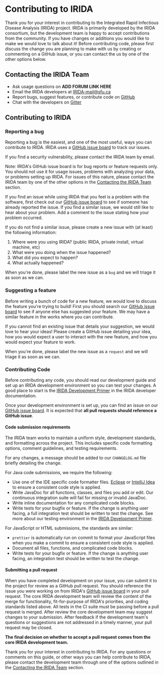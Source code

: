 Contributing to IRIDA
=====================

Thank you for your interest in contributing to the Integrated Rapid Infectious Disease Analysis (IRIDA) project.  IRIDA is primarily developed by the IRIDA consortium, but the development team is happy to accept contributions from the community.  If you have changes or additions you would like to make we would love to talk about it!  Before contributing code, please first discuss the change you are planning to make with us by creating or commenting on a GitHub issue, or you can contact the us by one of the other options below.


Contacting the IRIDA Team
-------------------------
* Ask usage questions on __ADD FORUM LINK HERE__
* Email the IRIDA developers at IRIDA-mail@sfu.ca
* Report bugs, suggest features, or contribute code on [GitHub](http://github.com/phac-nml/irida)
* Chat with the developers on [Gitter](https://gitter.im/irida-project/)


Contributing to IRIDA
---------------------

### Reporting a bug

Reporting a bug is the easiest, and one of the most useful, ways you can contribute to IRIDA.  IRIDA uses a [GitHub issue board] to track our issues.

If you find a security vulnerability, please contact the IRIDA team by email.

Note: IRIDA's GitHub issue board is for bug reports or feature requests only.  You should not use it for usage issues, problems with analyzing your data, or problems setting up IRIDA.  For issues of this nature, please contact the IRIDA team by one of the other options in the [Contacting the IRIDA Team](#contacting-the-irida-team) section.

If you find an issue while using IRIDA that you feel is a problem with the software, first check out our [GitHub issue board] to see if someone has already reported the issue.  If you find a similar issue, we would still like to hear about your problem.  Add a comment to the issue stating how your problem occurred.

If you do not find a similar issue, please create a new issue with (at least) the following information:

1. Where were you using IRIDA? (public IRIDA, private install, virtual machine, etc)
2. What were you doing when the issue happened?
3. What did you expect to happen?
4. What actually happened?

When you're done, please label the new issue as a `bug` and we will triage it as soon as we can.

### Suggesting a feature

Before writing a bunch of code for a new feature, we would love to discuss the feature you're trying to build!  First you should search our [GitHub issue board] to see if anyone else has suggested your feature.  We may have a similar feature in the works where you can contribute.

If you cannot find an existing issue that details your suggestion, we would love to hear your ideas!  Please create a GitHub issue detailing your idea, how you would expect a user to interact with the new feature, and how you would expect your feature to work.

When you're done, please label the new issue as a `request` and we will triage it as soon as we can.


### Contributing Code

Before contributing any code, you should read our development guide and set up an IRIDA development environment so you can test your changes.  A good place to start is the [IRIDA Development Primer] in the IRIDA developer documentation.

Once your development environment is set up, you can find an issue on our [GitHub issue board].  It is expected that **all pull requests should reference a GitHub issue**.

#### Code submission requirements

The IRIDA team works to maintain a uniform style, development standards, and formatting across the project.  This includes specific code formatting options, comment guidelines, and testing requirements.

For any changes, a message should be added to our `CHANGELOG.md` file briefly detailing the change.

For Java code submissions, we require the following:
* Use one of the IDE specific code formatter files.  [Eclipse](https://irida.corefacility.ca/documentation/developer/files/eclipse-code-formatter.xml) or [IntelliJ Idea](https://irida.corefacility.ca/documentation/developer/files/intellij-code-style-schemes.xml) to ensure a consistent code style is applied.
* Write JavaDoc for all functions, classes, and files you add or edit.  Our continuous integration suite will fail for missing or invalid JavaDoc.
* Write inline documentation for any complicated code blocks.
* Write tests for your bugfix or feature.  If the change is anything user facing, a full integration test should be written to test the change.  See more about our testing environment in the [IRIDA Development Primer].

For JavaScript or HTML submissions, the standards are similar:
* `prettier` is automatically run on commit to format your JavaScript files when you make a commit to ensure a consistent code style is applied.
* Document all files, functions, and complicated code blocks.
* Write tests for your bugfix or feature.  If the change is anything user facing, an integration test should be written to test the change.

#### Submitting a pull request

When you have completed development on your issue, you can submit it to the project for review as a GitHub pull request.  You should reference the issue you were working on from IRIDA's [GitHub issue board] in your pull request.  The core IRIDA development team will review the content of the merge for functionality, fit-for-purpose of IRIDA's priorities, and coding standards listed above.  All tests in the CI suite must be passing before a pull request is merged.  After review the core development team may suggest changes to your submission.  After feedback if the development team's questions or suggestions are not addressed in a timely manner, your pull request may be closed.

**The final decision on whether to accept a pull request comes from the core IRIDA development team.**


Thank you for your interest in contributing to IRIDA.  For any questions or comments on this guide, or other ways you can help contribute to IRIDA, please contact the development team through one of the options outlined in the [Contacting the IRIDA Team](#contacting-the-irida-team) section.

[GitHub issue board]: https://github.com/phac-nml/irida/issues
[IRIDA Development Primer]: https://irida.corefacility.ca/documentation/developer/getting-started/